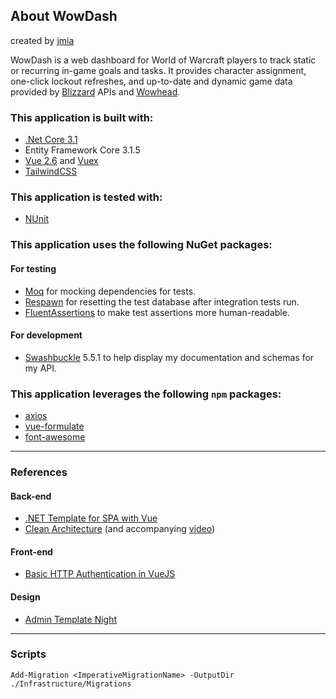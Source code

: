 ## About WowDash

created by [jmia](https://github.com/jmia)

WowDash is a web dashboard for World of Warcraft players to track static or recurring in-game goals and tasks. It provides character assignment, one-click lockout refreshes, and up-to-date and dynamic game data provided by [Blizzard](https://develop.battle.net/documentation/world-of-warcraft/game-data-apis) APIs and [Wowhead](https://www.wowhead.com/).

### This application is built with:
- [.Net Core 3.1](https://docs.microsoft.com/en-us/aspnet/core/?view=aspnetcore-3.1)
- Entity Framework Core 3.1.5
- [Vue 2.6](https://vuejs.org/v2/guide/) and [Vuex](https://vuex.vuejs.org/)
- [TailwindCSS](https://tailwindcss.com/)

### This application is tested with:
- [NUnit](https://docs.nunit.org/)

### This application uses the following NuGet packages:
#### For testing
- [Moq](https://github.com/Moq/moq4/wiki/Quickstart) for mocking dependencies for tests.
- [Respawn](https://github.com/jbogard/Respawn) for resetting the test database after integration tests run.
- [FluentAssertions](https://fluentassertions.com/) to make test assertions more human-readable.
#### For development
- [Swashbuckle](https://docs.microsoft.com/en-us/aspnet/core/tutorials/getting-started-with-swashbuckle?view=aspnetcore-3.1&tabs=visual-studio) 5.5.1 to help display my documentation and schemas for my API.

### This application leverages the following `npm` packages:
- [axios](https://www.axios.com/)
- [vue-formulate](https://vueformulate.com/)
- [font-awesome](https://fontawesome.com/)

-----

### References

#### Back-end
- [.NET Template for SPA with Vue](https://medium.com/software-ateliers/asp-net-core-vue-template-with-custom-configuration-using-cli-3-0-8288e18ae80b)
- [Clean Architecture](https://jasontaylor.dev/clean-architecture-getting-started/) (and accompanying [video](https://www.youtube.com/watch?v=5OtUm1BLmG0))

#### Front-end
- [Basic HTTP Authentication in VueJS](https://jasonwatmore.com/post/2018/09/21/vuejs-basic-http-authentication-tutorial-example)

#### Design
- [Admin Template Night](https://github.com/tailwindtoolbox/Admin-Template-Night)

-----

### Scripts

```
Add-Migration <ImperativeMigrationName> -OutputDir ./Infrastructure/Migrations
```
